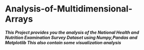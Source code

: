 # Analysis-of-Multidimensional-Arrays
***This Project provides you the analysis of the National Health and Nutrition Examination Survey Dataset using Numpy,Pandas and Matplotlib 
This also contain some visualization analysis***
